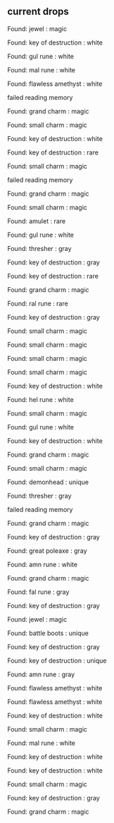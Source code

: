 ## current drops

Found: jewel : magic
Found: key of destruction : white
Found: gul rune : white
Found: mal rune : white
Found: flawless amethyst : white
failed reading memory
Found: grand charm : magic
Found: small charm : magic
Found: key of destruction : white
Found: key of destruction : rare
Found: small charm : magic
failed reading memory
Found: grand charm : magic
Found: small charm : magic
Found: amulet : rare
Found: gul rune : white
Found: thresher : gray
Found: key of destruction : gray
Found: key of destruction : rare
Found: grand charm : magic
Found: ral rune : rare
Found: key of destruction : gray
Found: small charm : magic
Found: small charm : magic
Found: small charm : magic
Found: small charm : magic
Found: key of destruction : white
Found: hel rune : white
Found: small charm : magic
Found: gul rune : white
Found: key of destruction : white
Found: grand charm : magic
Found: small charm : magic
Found: demonhead : unique
Found: thresher : gray
failed reading memory
Found: grand charm : magic
Found: key of destruction : gray
Found: great poleaxe : gray
Found: amn rune : white
Found: grand charm : magic
Found: fal rune : gray
Found: key of destruction : gray
Found: jewel : magic
Found: battle boots : unique
Found: key of destruction : gray
Found: key of destruction : unique
Found: amn rune : gray
Found: flawless amethyst : white
Found: flawless amethyst : white
Found: key of destruction : white
Found: small charm : magic
Found: mal rune : white
Found: key of destruction : white
Found: key of destruction : white
Found: small charm : magic
Found: key of destruction : gray
Found: grand charm : magic
